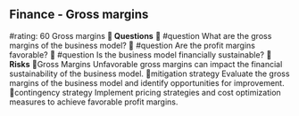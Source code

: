 

## Finance - Gross margins
#rating: 60
Gross margins
**💭 Questions**
💭 #question What are the gross margins of the business model?
 💭 #question Are the profit margins favorable?
 💭 #question Is the business model financially sustainable?
**🚨 Risks**
🚨Gross Margins
Unfavorable gross margins can impact the financial sustainability of the business model.
🚨mitigation strategy
Evaluate the gross margins of the business model and identify opportunities for improvement.
🚨contingency strategy
Implement pricing strategies and cost optimization measures to achieve favorable profit margins.




